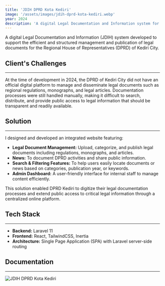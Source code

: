 ```yaml
---
title: 'JDIH DPRD Kota Kediri'
image: '/assets/images/jdih-dprd-kota-kediri.webp'
year: 2024
description: 'A digital Legal Documentation and Information system for DPRD of Kediri City'
---
```


A digital Legal Documentation and Information (JDIH) system  developed to support the efficient and structured management and publication of legal documents for the Regional House of Representatives (DPRD) of Kediri City.

## Client's Challenges
---
At the time of development in 2024, the DPRD of Kediri City did not have an official digital platform to manage and disseminate legal documents such as regional regulations, monographs, and legal articles. Documentation processes were still handled manually, making it difficult to search, distribute, and provide public access to legal information that should be transparent and readily available.

## Solution
---
I designed and developed an integrated website featuring:
- **Legal Document Management:** Upload, categorize, and publish legal documents including regulations, monographs, and articles.
- **News:** To document DPRD activities and share public information.
- **Search & Filtering Features:** To help users easily locate documents or news based on categories, publication year, or keywords.
- **Admin Dashboard:** A user-friendly interface for internal staff to manage content efficiently.
  
This solution enabled DPRD Kediri to digitize their legal documentation processes and extend public access to critical legal information through a centralized online platform.

## Tech Stack
---
- **Backend:** Laravel 11
- **Frontend:** React, TailwindCSS, Inertia
- **Architecture:**  Single Page Application (SPA) with Laravel server-side routing

## Documentation
---
<div class="grid grid-cols-1 lg:grid-cols-3 gap-2">
    <img src="/assets/images/jdih-dprd-kota-kediri.webp" alt="JDIH DPRD Kota Kediri" class="rounded-xs">
</div>
